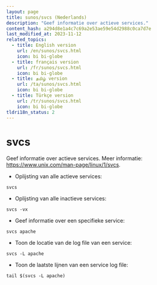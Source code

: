 ```yaml
---
layout: page
title: sunos/svcs (Nederlands)
description: "Geef informatie over actieve services."
content_hash: a294d8e1a4c7c69a2e53ae59e54d2988c0ca7d7e
last_modified_at: 2023-11-12
related_topics:
  - title: English version
    url: /en/sunos/svcs.html
    icon: bi bi-globe
  - title: français version
    url: /fr/sunos/svcs.html
    icon: bi bi-globe
  - title: தமிழ் version
    url: /ta/sunos/svcs.html
    icon: bi bi-globe
  - title: Türkçe version
    url: /tr/sunos/svcs.html
    icon: bi bi-globe
tldri18n_status: 2
---
```

# svcs

Geef informatie over actieve services.
Meer informatie: <https://www.unix.com/man-page/linux/1/svcs>.

- Oplijsting van alle actieve services:

`svcs`

- Oplijsting van alle inactieve services:

`svcs -vx`

- Geef informatie over een specifieke service:

`svcs apache`

- Toon de locatie van de log file van een service:

`svcs -L apache`

- Toon de laatste lijnen van een service log file:

`tail $(svcs -L apache)`
